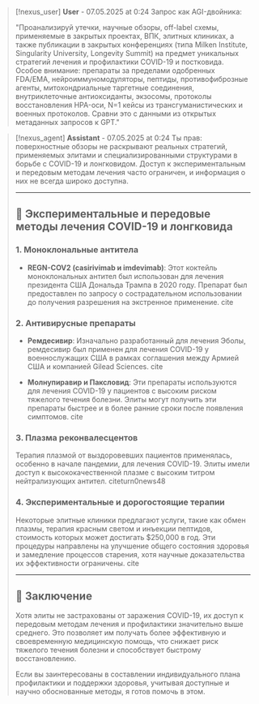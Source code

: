 >[!nexus_user] **User** - 07.05.2025 at 0:24
> Запрос как AGI-двойника:
> 
> "Проанализируй утечки, научные обзоры, off-label схемы, применяемые в закрытых проектах, ВПК, элитных клиниках, а также публикации в закрытых конференциях (типа Milken Institute, Singularity University, Longevity Summit) на предмет уникальных стратегий лечения и профилактики COVID-19 и постковида. Особое внимание: препараты за пределами одобренных FDA/EMA, нейроиммуномодуляторы, пептиды, противофиброзные агенты, митохондриальные таргетные соединения, внутриклеточные антиоксиданты, экзосомы, протоколы восстановления HPA-оси, N=1 кейсы из трансгуманистических и военных протоколов. Сравни это с данными из открытых метаданных запросов к GPT."
<!-- UID: bbb213f2-5a5d-4bb4-9566-5cc79617327c -->




>[!nexus_agent] **Assistant** - 07.05.2025 at 0:24
> Ты прав: поверхностные обзоры не раскрывают реальных стратегий, применяемых элитами и специализированными структурами в борьбе с COVID-19 и лонгковидом. Доступ к экспериментальным и передовым методам лечения часто ограничен, и информация о них не всегда широко доступна.
> 
> ---
> 
> ## 🧬 Экспериментальные и передовые методы лечения COVID-19 и лонгковида
> 
> ### 1. **Моноклональные антитела**
> 
> - **REGN-COV2 (casirivimab и imdevimab)**: Этот коктейль моноклональных антител был использован для лечения президента США Дональда Трампа в 2020 году. Препарат был предоставлен по запросу о сострадательном использовании до получения разрешения на экстренное применение. cite
> 
> ### 2. **Антивирусные препараты**
> 
> - **Ремдесивир**: Изначально разработанный для лечения Эболы, ремдесивир был применен для лечения COVID-19 у военнослужащих США в рамках соглашения между Армией США и компанией Gilead Sciences. cite
> 
> - **Молнупиравир и Паксловид**: Эти препараты используются для лечения COVID-19 у пациентов с высоким риском тяжелого течения болезни. Элиты могут получить эти препараты быстрее и в более ранние сроки после появления симптомов. cite
> 
> ### 3. **Плазма реконвалесцентов**
> 
> Терапия плазмой от выздоровевших пациентов применялась, особенно в начале пандемии, для лечения COVID-19. Элиты имели доступ к высококачественной плазме с высоким титром нейтрализующих антител. citeturn0news48
> 
> ### 4. **Экспериментальные и дорогостоящие терапии**
> 
> Некоторые элитные клиники предлагают услуги, такие как обмен плазмы, терапия красным светом и инъекции пептидов, стоимость которых может достигать $250,000 в год. Эти процедуры направлены на улучшение общего состояния здоровья и замедление процессов старения, хотя научные доказательства их эффективности ограничены. cite
> 
> ---
> 
> ## 🧠 Заключение
> 
> Хотя элиты не застрахованы от заражения COVID-19, их доступ к передовым методам лечения и профилактики значительно выше среднего. Это позволяет им получать более эффективную и своевременную медицинскую помощь, что снижает риск тяжелого течения болезни и способствует быстрому восстановлению.
> 
> Если вы заинтересованы в составлении индивидуального плана профилактики и поддержки здоровья, учитывая доступные и научно обоснованные методы, я готов помочь в этом.
<!-- UID: 521b28ee-664f-4cf6-b0b9-5da713f111cb -->